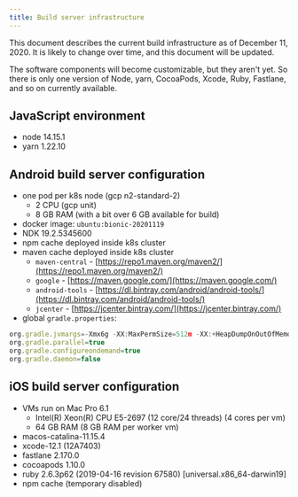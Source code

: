 ```yaml
---
title: Build server infrastructure
---
```


This document describes the current build infrastructure as of December 11, 2020. It is likely to change over time, and this document will be updated.

The software components will become customizable, but they aren't yet. So there is only one version of Node, yarn, CocoaPods, Xcode, Ruby, Fastlane, and so on currently available.

## JavaScript environment

- node 14.15.1
- yarn 1.22.10

## Android build server configuration

- one pod per k8s node (gcp n2-standard-2)
  - 2 CPU (gcp unit)
  - 8 GB RAM (with a bit over 6 GB available for build)
- docker image: `ubuntu:bionic-20201119`
- NDK 19.2.5345600
- npm cache deployed inside k8s cluster
- maven cache deployed inside k8s cluster
    - `maven-central` - [https://repo1.maven.org/maven2/](https://repo1.maven.org/maven2/)
    - `google` - [https://maven.google.com/](https://maven.google.com/)
    - `android-tools` - [https://dl.bintray.com/android/android-tools/](https://dl.bintray.com/android/android-tools/)
    - `jcenter` - [https://jcenter.bintray.com/](https://jcenter.bintray.com/)
- global `gradle.properties`:

```jsx
org.gradle.jvmargs=-Xmx6g -XX:MaxPermSize=512m -XX:+HeapDumpOnOutOfMemoryError -Dfile.encoding=UTF-8
org.gradle.parallel=true
org.gradle.configureondemand=true
org.gradle.daemon=false
```

## iOS build server configuration

- VMs run on Mac Pro 6.1
    - Intel(R) Xeon(R) CPU E5-2697 (12 core/24 threads) (4 cores per vm)
    - 64 GB RAM (8 GB RAM per worker vm)
- macos-catalina-11.15.4
- xcode-12.1 (12A7403)
- fastlane 2.170.0
- cocoapods 1.10.0
- ruby 2.6.3p62 (2019-04-16 revision 67580) [universal.x86_64-darwin19]
- npm cache (temporary disabled)